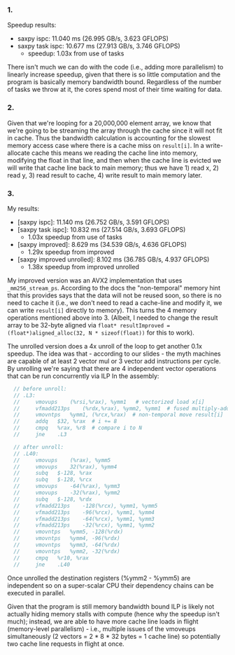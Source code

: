 ### 1.

Speedup results:
- saxpy ispc: 11.040 ms (26.995 GB/s, 3.623 GFLOPS)
- saxpy task ispc: 10.677 ms (27.913 GB/s, 3.746 GFLOPS)
  - speedup: 1.03x from use of tasks

There isn't much we can do with the code (i.e., adding more parallelism) to linearly increase speedup, given that there is so little computation and the program is basically memory bandwidth bound. Regardless of the number of tasks we throw at it, the cores spend most of their time waiting for data.

### 2.

Given that we're looping for a 20,000,000 element array, we know that we're going to be streaming the array through the cache since it will not fit in cache. Thus the bandwidth calculation is accounting for the slowest memory access case where there is a cache miss on `result[i]`. In a write-allocate cache this means we reading the cache line into memory, modifying the float in that line, and then when the cache line is evicted we will write that cache line back to main memory; thus we have 1) read x, 2) read y, 3) read result to cache, 4) write result to main memory later. 

### 3.

My results:
- [saxpy ispc]: 11.140 ms (26.752 GB/s, 3.591 GFLOPS)
- [saxpy task ispc]: 10.832 ms (27.514 GB/s, 3.693 GFLOPS)
  - 1.03x speedup from use of tasks
- [saxpy improved]: 8.629 ms (34.539 GB/s, 4.636 GFLOPS)
  - 1.29x speedup from improved
- [saxpy improved unrolled]: 8.102 ms (36.785 GB/s, 4.937 GFLOPS)
  - 1.38x speedup from improved unrolled

My improved version was an AVX2 implementation that uses `_mm256_stream_ps`. According to the docs the "non-temporal" memory hint that this provides says that the data will not be reused soon, so there is no need to cache it (i.e., we don't need to read a cache-line and modify it, we can write `result[i]` directly to memory). This turns the 4 memory operations mentioned above into 3. (Albeit, I needed to change the result array to be 32-byte aligned via `float* resultImproved = (float*)aligned_alloc(32, N * sizeof(float))` for this to work).

The unrolled version does a 4x unroll of the loop to get another 0.1x speedup. The idea was that - according to our slides - the myth machines are capable of at least 2 vector mul or 3 vector add instructions per cycle. By unrolling we're saying that there are 4 independent vector operations that can be run concurrently via ILP In the assembly:
```cpp
  // before unroll:
  // .L3:
  //     vmovups	(%rsi,%rax), %ymm1   # vectorized load x[i]
  //     vfmadd213ps	(%rdx,%rax), %ymm2, %ymm1  # fused multiply-add y[i] * scale + x[i]
  //     vmovntps	%ymm1, (%rcx,%rax)  # non-temporal move result[i]
  //     addq	$32, %rax  # i += 8
  //     cmpq	%rax, %r8  # compare i to N
  //     jne	.L3

  // after unroll:
  // .L40:
  //     vmovups	(%rax), %ymm5
  //     vmovups	32(%rax), %ymm4
  //     subq	$-128, %rax
  //     subq	$-128, %rcx
  //     vmovups	-64(%rax), %ymm3
  //     vmovups	-32(%rax), %ymm2
  //     subq	$-128, %rdx
  //     vfmadd213ps	-128(%rcx), %ymm1, %ymm5
  //     vfmadd213ps	-96(%rcx), %ymm1, %ymm4
  //     vfmadd213ps	-64(%rcx), %ymm1, %ymm3
  //     vfmadd213ps	-32(%rcx), %ymm1, %ymm2
  //     vmovntps	%ymm5, -128(%rdx)
  //     vmovntps	%ymm4, -96(%rdx)
  //     vmovntps	%ymm3, -64(%rdx)
  //     vmovntps	%ymm2, -32(%rdx)
  //     cmpq	%r10, %rax
  //     jne	.L40
```
Once unrolled the destination registers (%ymm2 - %ymm5) are independent so on a super-scalar CPU their dependency chains can be executed in parallel.

Given that the program is still memory bandwidth bound ILP is likely not actually hiding memory stalls with compute (hence why the speedup isn't much); instead, we are able to have more cache line loads in flight (memory-level parallelism) - i.e., multiple issues of the vmoveups simultaneously (2 vectors = 2 * 8 * 32 bytes = 1 cache line) so potentially two cache line requests in flight at once.
